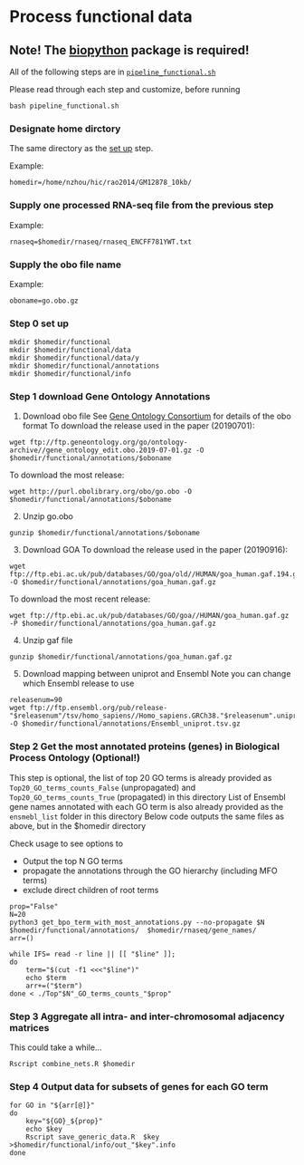 # Process functional data

## **Note!** The [biopython](https://biopython.org) package is required!

All of the following steps are in [`pipeline_functional.sh`](pipeline_functional.sh) 

Please read through each step and customize, before running

```
bash pipeline_functional.sh
```

### Designate home dirctory

The same directory as the [set up](../0setup/) step.

Example:
```
homedir=/home/nzhou/hic/rao2014/GM12878_10kb/
```

### Supply one processed RNA-seq file from the previous step
Example:
```
rnaseq=$homedir/rnaseq/rnaseq_ENCFF781YWT.txt
```

### Supply the obo file name
Example:
```
oboname=go.obo.gz
```

### Step 0 set up

```
mkdir $homedir/functional
mkdir $homedir/functional/data
mkdir $homedir/functional/data/y
mkdir $homedir/functional/annotations
mkdir $homedir/functional/info
```

### Step 1 download Gene Ontology Annotations
1. Download obo file
See [Gene Ontology Consortium](ftp://ftp.geneontology.org/go/www/GO.format.obo-1_2.shtml) for details of the obo format
To download the release used in the paper (20190701):
```
wget ftp://ftp.geneontology.org/go/ontology-archive//gene_ontology_edit.obo.2019-07-01.gz -O $homedir/functional/annotations/$oboname
```
To download the most release:
```
wget http://purl.obolibrary.org/obo/go.obo -O $homedir/functional/annotations/$oboname
```

2. Unzip go.obo
```
gunzip $homedir/functional/annotations/$oboname
```

3. Download GOA
To download the release used in the paper (20190916):
```
wget ftp://ftp.ebi.ac.uk/pub/databases/GO/goa/old//HUMAN/goa_human.gaf.194.gz -O $homedir/functional/annotations/goa_human.gaf.gz
```
To download the most recent release:
```
wget ftp://ftp.ebi.ac.uk/pub/databases/GO/goa//HUMAN/goa_human.gaf.gz -P $homedir/functional/annotations/goa_human.gaf.gz
```

4. Unzip gaf file
```
gunzip $homedir/functional/annotations/goa_human.gaf.gz
```
5. Download mapping between uniprot and Ensembl
Note you can change which Ensembl release to use
```
releasenum=90
wget ftp://ftp.ensembl.org/pub/release-"$releasenum"/tsv/homo_sapiens//Homo_sapiens.GRCh38."$releasenum".uniprot.tsv.gz -O $homedir/functional/annotations/Ensembl_uniprot.tsv.gz
```

### Step 2 Get the most annotated proteins (genes) in Biological Process Ontology (Optional!) 
This step is optional, the list of top 20 GO terms is already provided as `Top20_GO_terms_counts_False` (unpropagated) and `Top20_GO_terms_counts_True` (propagated) in this directory
List of Ensembl gene names annotated with each GO term is also already provided as the `ensmebl_list` folder in this directory
Below code outputs the same files as above, but in the $homedir directory

Check usage to see options to 
 - Output the top N GO terms
 - propagate the annotations through the GO hierarchy (including MFO terms)
 - exclude direct children of root terms

```
prop="False"
N=20
python3 get_bpo_term_with_most_annotations.py --no-propagate $N $homedir/functional/annotations/  $homedir/rnaseq/gene_names/
arr=()

while IFS= read -r line || [[ "$line" ]]; 
do 
	term="$(cut -f1 <<<"$line")"
	echo $term
	arr+=("$term")
done < ./Top"$N"_GO_terms_counts_"$prop"

```

### Step 3 Aggregate all intra- and inter-chromosomal adjacency matrices

This could take a while...
```
Rscript combine_nets.R $homedir
```

### Step 4 Output data for subsets of genes for each GO term
```
for GO in "${arr[@]}"
do
	key="${GO}_${prop}"
	echo $key
	Rscript save_generic_data.R  $key >$homedir/functional/info/out_"$key".info
done
```
